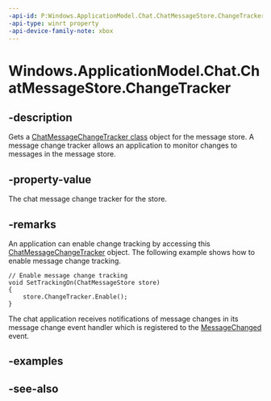 ```yaml
---
-api-id: P:Windows.ApplicationModel.Chat.ChatMessageStore.ChangeTracker
-api-type: winrt property
-api-device-family-note: xbox
---
```


<!-- Property syntax
public Windows.ApplicationModel.Chat.ChatMessageChangeTracker ChangeTracker { get; }
-->

# Windows.ApplicationModel.Chat.ChatMessageStore.ChangeTracker

## -description
Gets a [ChatMessageChangeTracker class](chatmessagechangetracker.md) object for the message store. A message change tracker allows an application to monitor changes to messages in the message store.

## -property-value
The chat message change tracker for the store.

## -remarks
An application can enable change tracking by accessing this [ChatMessageChangeTracker](chatmessagechangetracker.md) object. The following example shows how to enable message change tracking.

```
// Enable message change tracking
void SetTrackingOn(ChatMessageStore store)
{
    store.ChangeTracker.Enable();
}
```

The chat application receives notifications of message changes in its message change event handler which is registered to the [MessageChanged](chatmessagestore_messagechanged.md) event.

## -examples

## -see-also
